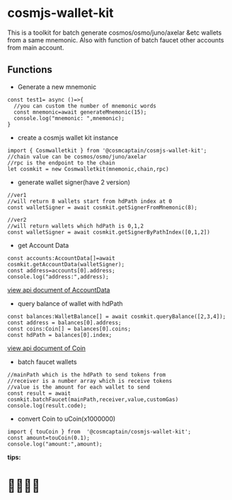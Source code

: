# cosmjs-wallet-kit

This is a toolkit for batch generate cosmos/osmo/juno/axelar &etc wallets from a same mnemonic.
Also with function of batch faucet other accounts from main account.

## Functions

- Generate a new mnemonic

```
const test1= async ()=>{
  //you can custom the number of mnemonic words
  const mnemonic=await generateMnemonic(15);
  console.log("mnemonic: ",mnemonic);
}
```

- create a cosmjs wallet kit instance

```
import { Cosmwalletkit } from '@cosmcaptain/cosmjs-wallet-kit';
//chain value can be cosmos/osmo/juno/axelar
//rpc is the endpoint to the chain
let cosmkit = new Cosmwalletkit(mnemonic,chain,rpc)
```

- generate wallet signer(have 2 version)

```
//ver1
//will return 8 wallets start from hdPath index at 0
const walletSigner = await cosmkit.getSignerFromMnemonic(8);

//ver2
//will return wallets which hdPath is 0,1,2
const walletSigner = await cosmkit.getSignerByPathIndex([0,1,2])
```

- get Account Data

```
const accounts:AccountData[]=await cosmkit.getAccountData(walletSigner);
const address=accounts[0].address;
console.log("address:",address);
```

[view api document of AccountData](https://cosmos.github.io/cosmjs/latest/proto-signing/interfaces/AccountData.html)

- query balance of wallet with hdPath

```
const balances:WalletBalance[] = await cosmkit.queryBalance([2,3,4]);
const address = balances[0].address;
const coins:Coin[] = balances[0].coins;
const hdPath = balances[0].index;
```

[view api document of Coin](https://cosmos.github.io/cosmjs/latest/proto-signing/interfaces/Coin.html)

- batch faucet wallets

```
//mainPath which is the hdPath to send tokens from
//receiver is a number array which is receive tokens
//value is the amount for each wallet to send
const result = await cosmkit.batchFaucet(mainPath,receiver,value,customGas)
console.log(result.code);
```

- convert Coin to uCoin(x1000000)

```
import { touCoin } from  '@cosmcaptain/cosmjs-wallet-kit';
const amount=touCoin(0.1);
console.log("amount:",amount);
```

**tips:**

# 🌌🚀🚀🚀